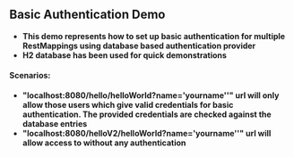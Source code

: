 ## Basic Authentication Demo 
* **This demo represents how to set up basic authentication for multiple RestMappings 
 using database based authentication provider**
* **H2 database has been used for quick demonstrations**
#### Scenarios:
* **"localhost:8080/hello/helloWorld?name='yourname''"  url will only allow those users which give valid credentials for basic authentication. The provided credentials are checked against the database entries**
* **"localhost:8080/helloV2/helloWorld?name='yourname''"  url will allow access to without any authentication**